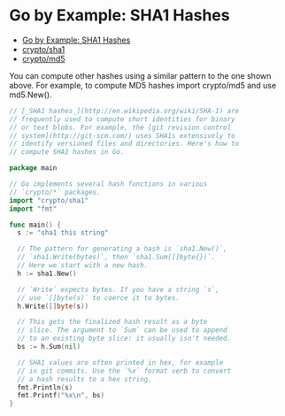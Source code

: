 # Go by Example: SHA1 Hashes

* [Go by Example: SHA1 Hashes](https://gobyexample.com/sha1-hashes)
* [crypto/sha1](https://golang.org/pkg/crypto/sha1/)
* [crypto/md5](https://golang.org/pkg/crypto/md5/)

You can compute other hashes using a similar pattern to the one shown above. For example, to compute MD5 hashes import crypto/md5 and use md5.New().

```go
// [_SHA1 hashes_](http://en.wikipedia.org/wiki/SHA-1) are
// frequently used to compute short identities for binary
// or text blobs. For example, the [git revision control
// system](http://git-scm.com/) uses SHA1s extensively to
// identify versioned files and directories. Here's how to
// compute SHA1 hashes in Go.

package main

// Go implements several hash functions in various
// `crypto/*` packages.
import "crypto/sha1"
import "fmt"

func main() {
  s := "sha1 this string"

  // The pattern for generating a hash is `sha1.New()`,
  // `sha1.Write(bytes)`, then `sha1.Sum([]byte{})`.
  // Here we start with a new hash.
  h := sha1.New()

  // `Write` expects bytes. If you have a string `s`,
  // use `[]byte(s)` to coerce it to bytes.
  h.Write([]byte(s))

  // This gets the finalized hash result as a byte
  // slice. The argument to `Sum` can be used to append
  // to an existing byte slice: it usually isn't needed.
  bs := h.Sum(nil)

  // SHA1 values are often printed in hex, for example
  // in git commits. Use the `%x` format verb to convert
  // a hash results to a hex string.
  fmt.Println(s)
  fmt.Printf("%x\n", bs)
}
```